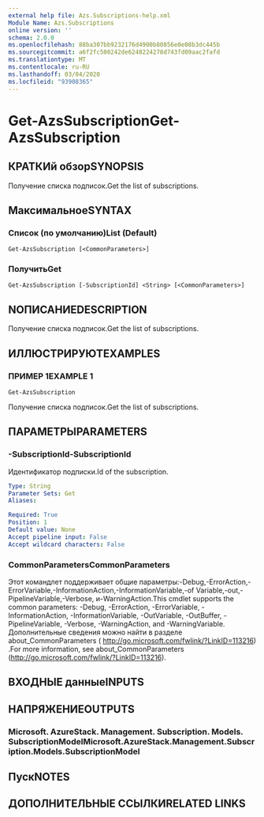 ```yaml
---
external help file: Azs.Subscriptions-help.xml
Module Name: Azs.Subscriptions
online version: ''
schema: 2.0.0
ms.openlocfilehash: 88ba307bb9232176d4900b80856e0e08b3dc445b
ms.sourcegitcommit: a6f2fc500242de6248224278d743fd09aac2fafd
ms.translationtype: MT
ms.contentlocale: ru-RU
ms.lasthandoff: 03/04/2020
ms.locfileid: "93908365"
---
```

# <span data-ttu-id="2b3a9-101">Get-AzsSubscription</span><span class="sxs-lookup"><span data-stu-id="2b3a9-101">Get-AzsSubscription</span></span>

## <span data-ttu-id="2b3a9-102">КРАТКИй обзор</span><span class="sxs-lookup"><span data-stu-id="2b3a9-102">SYNOPSIS</span></span>
<span data-ttu-id="2b3a9-103">Получение списка подписок.</span><span class="sxs-lookup"><span data-stu-id="2b3a9-103">Get the list of subscriptions.</span></span>

## <span data-ttu-id="2b3a9-104">Максимальное</span><span class="sxs-lookup"><span data-stu-id="2b3a9-104">SYNTAX</span></span>

### <span data-ttu-id="2b3a9-105">Список (по умолчанию)</span><span class="sxs-lookup"><span data-stu-id="2b3a9-105">List (Default)</span></span>
```
Get-AzsSubscription [<CommonParameters>]
```

### <span data-ttu-id="2b3a9-106">Получить</span><span class="sxs-lookup"><span data-stu-id="2b3a9-106">Get</span></span>
```
Get-AzsSubscription [-SubscriptionId] <String> [<CommonParameters>]
```

## <span data-ttu-id="2b3a9-107">NОПИСАНИЕ</span><span class="sxs-lookup"><span data-stu-id="2b3a9-107">DESCRIPTION</span></span>
<span data-ttu-id="2b3a9-108">Получение списка подписок.</span><span class="sxs-lookup"><span data-stu-id="2b3a9-108">Get the list of subscriptions.</span></span>

## <span data-ttu-id="2b3a9-109">ИЛЛЮСТРИРУЮТ</span><span class="sxs-lookup"><span data-stu-id="2b3a9-109">EXAMPLES</span></span>

### <span data-ttu-id="2b3a9-110">ПРИМЕР 1</span><span class="sxs-lookup"><span data-stu-id="2b3a9-110">EXAMPLE 1</span></span>
```
Get-AzsSubscription
```

<span data-ttu-id="2b3a9-111">Получение списка подписок.</span><span class="sxs-lookup"><span data-stu-id="2b3a9-111">Get the list of subscriptions.</span></span>

## <span data-ttu-id="2b3a9-112">ПАРАМЕТРЫ</span><span class="sxs-lookup"><span data-stu-id="2b3a9-112">PARAMETERS</span></span>

### <span data-ttu-id="2b3a9-113">-SubscriptionId</span><span class="sxs-lookup"><span data-stu-id="2b3a9-113">-SubscriptionId</span></span>
<span data-ttu-id="2b3a9-114">Идентификатор подписки.</span><span class="sxs-lookup"><span data-stu-id="2b3a9-114">Id of the subscription.</span></span>

```yaml
Type: String
Parameter Sets: Get
Aliases:

Required: True
Position: 1
Default value: None
Accept pipeline input: False
Accept wildcard characters: False
```

### <span data-ttu-id="2b3a9-115">CommonParameters</span><span class="sxs-lookup"><span data-stu-id="2b3a9-115">CommonParameters</span></span>
<span data-ttu-id="2b3a9-116">Этот командлет поддерживает общие параметры:-Debug,-ErrorAction,-ErrorVariable,-InformationAction,-InformationVariable,-of Variable,-out,-PipelineVariable,-Verbose, и-WarningAction.</span><span class="sxs-lookup"><span data-stu-id="2b3a9-116">This cmdlet supports the common parameters: -Debug, -ErrorAction, -ErrorVariable, -InformationAction, -InformationVariable, -OutVariable, -OutBuffer, -PipelineVariable, -Verbose, -WarningAction, and -WarningVariable.</span></span> <span data-ttu-id="2b3a9-117">Дополнительные сведения можно найти в разделе about_CommonParameters ( http://go.microsoft.com/fwlink/?LinkID=113216) .</span><span class="sxs-lookup"><span data-stu-id="2b3a9-117">For more information, see about_CommonParameters (http://go.microsoft.com/fwlink/?LinkID=113216).</span></span>

## <span data-ttu-id="2b3a9-118">ВХОДНЫЕ данные</span><span class="sxs-lookup"><span data-stu-id="2b3a9-118">INPUTS</span></span>

## <span data-ttu-id="2b3a9-119">НАПРЯЖЕНИЕ</span><span class="sxs-lookup"><span data-stu-id="2b3a9-119">OUTPUTS</span></span>

### <span data-ttu-id="2b3a9-120">Microsoft. AzureStack. Management. Subscription. Models. SubscriptionModel</span><span class="sxs-lookup"><span data-stu-id="2b3a9-120">Microsoft.AzureStack.Management.Subscription.Models.SubscriptionModel</span></span>

## <span data-ttu-id="2b3a9-121">Пуск</span><span class="sxs-lookup"><span data-stu-id="2b3a9-121">NOTES</span></span>

## <span data-ttu-id="2b3a9-122">ДОПОЛНИТЕЛЬНЫЕ ССЫЛКИ</span><span class="sxs-lookup"><span data-stu-id="2b3a9-122">RELATED LINKS</span></span>
